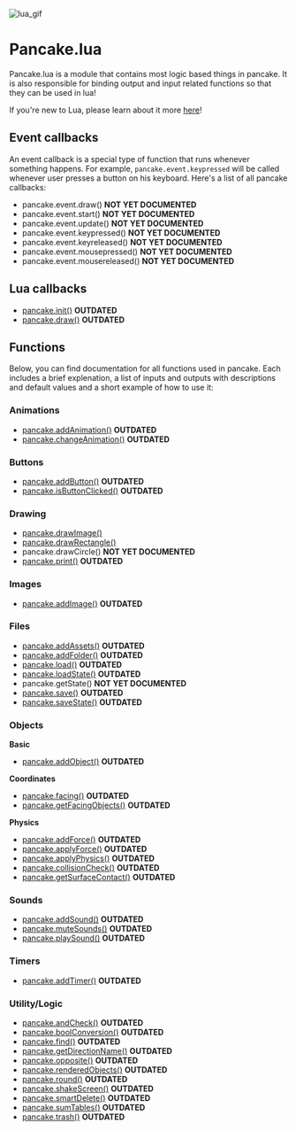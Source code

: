 ![lua_gif](https://www.lua.org/images/luaa.gif)

# Pancake.lua

Pancake.lua is a module that contains most logic based things in pancake. It is also responsible for binding output and input related functions so that they can be used in lua!

If you're new to Lua, please learn about it more [here](https://www.lua.org/)!

## Event callbacks

An event callback is a special type of function that runs whenever something happens. For example, `pancake.event.keypressed` will be called whenever user presses a button on his keyboard. Here's a list of all pancake callbacks:
  - pancake.event.draw() **NOT YET DOCUMENTED**
  - pancake.event.start() **NOT YET DOCUMENTED**
  - pancake.event.update() **NOT YET DOCUMENTED**
  - pancake.event.keypressed() **NOT YET DOCUMENTED**
  - pancake.event.keyreleased() **NOT YET DOCUMENTED**
  - pancake.event.mousepressed() **NOT YET DOCUMENTED**
  - pancake.event.mousereleased() **NOT YET DOCUMENTED**


## Lua callbacks
  - [pancake.init()](/documentation/functions/pancake.init()) **OUTDATED**
  - [pancake.draw()](/documentation/functions/pancake.draw()) **OUTDATED**

## Functions
 Below, you can find documentation for all functions used in pancake. Each includes a brief explenation, a list of inputs and outputs with descriptions and default values and a short example of how to use it:



### Animations
  - [pancake.addAnimation()](/documentation/functions/pancake.addAnimation()) **OUTDATED**
  - [pancake.changeAnimation()](/documentation/functions/pancake.changeAnimation()) **OUTDATED**

### Buttons
  - [pancake.addButton()](/documentation/functions/pancake.addButton()) **OUTDATED**
  - [pancake.isButtonClicked()](/documentation/functions/pancake.isButtonClicked()) **OUTDATED**

### Drawing
  - [pancake.drawImage()](/documentation/functions/pancake.drawImage())
  - [pancake.drawRectangle()](/documentation/functions/pancake.drawRectangle())
  - pancake.drawCircle() **NOT YET DOCUMENTED**
  - [pancake.print()](/documentation/functions/pancake.print()) **OUTDATED**

### Images
  - [pancake.addImage()](/documentation/functions/pancake.addImage()) **OUTDATED**

### Files
  - [pancake.addAssets()](/documentation/functions/pancake.addAssets()) **OUTDATED**
  - [pancake.addFolder()](/documentation/functions/pancake.addFolder()) **OUTDATED**
  - [pancake.load()](/documentation/functions/pancake.load()) **OUTDATED**
  - [pancake.loadState()](/documentation/functions/pancake.loadState()) **OUTDATED**
  - pancake.getState() **NOT YET DOCUMENTED**
  - [pancake.save()](/documentation/functions/pancake.save()) **OUTDATED**
  - [pancake.saveState()](/documentation/functions/pancake.saveState()) **OUTDATED**

### Objects
**Basic**
  - [pancake.addObject()](/documentation/functions/pancake.addObject()) **OUTDATED**

**Coordinates**
  - [pancake.facing()](/documentation/functions/pancake.facing()) **OUTDATED**
  - [pancake.getFacingObjects()](/documentation/functions/pancake.getFacingObjects()) **OUTDATED**

**Physics**
  - [pancake.addForce()](/documentation/functions/pancake.addForce()) **OUTDATED**
  - [pancake.applyForce()](/documentation/functions/pancake.applyForce()) **OUTDATED**
  - [pancake.applyPhysics()](/documentation/functions/pancake.applyPhysics()) **OUTDATED**
  - [pancake.collisionCheck()](/documentation/functions/pancake.collisionCheck()) **OUTDATED**
  - [pancake.getSurfaceContact()](/documentation/functions/pancake.getSurfaceContact()) **OUTDATED**

### Sounds
  - [pancake.addSound()](/documentation/functions/pancake.addSound()) **OUTDATED**
  - [pancake.muteSounds()](/documentation/functions/pancake.playSound()) **OUTDATED**
  - [pancake.playSound()](/documentation/functions/pancake.playSound()) **OUTDATED**

### Timers
  - [pancake.addTimer()](/documentation/functions/pancake.addTimer()) **OUTDATED**

### Utility/Logic
  - [pancake.andCheck()](/documentation/functions/pancake.andCheck()) **OUTDATED**
  - [pancake.boolConversion()](/documentation/functions/pancake.boolConversion()) **OUTDATED**
  - [pancake.find()](/documentation/functions/pancake.find()) **OUTDATED**
  - [pancake.getDirectionName()](/documentation/functions/pancake.getDirectionName()) **OUTDATED**
  - [pancake.opposite()](/documentation/functions/pancake.opposite()) **OUTDATED**
  - [pancake.renderedObjects()](/documentation/functions/pancake.renderedObjects()) **OUTDATED**
  - [pancake.round()](/documentation/functions/pancake.round()) **OUTDATED**
  - [pancake.shakeScreen()](/documentation/functions/pancake.shakeScreen()) **OUTDATED**
  - [pancake.smartDelete()](/documentation/functions/pancake.smartDelete()) **OUTDATED**
  - [pancake.sumTables()](/documentation/functions/pancake.sumTables()) **OUTDATED**
  - [pancake.trash()](/documentation/functions/pancake.trash()) **OUTDATED**
